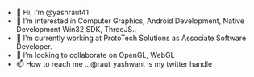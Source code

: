 - 👋 Hi, I’m @yashraut41
- 👀 I’m interested in Computer Graphics, Android Development, Native Development Win32 SDK, ThreeJS.. 
- 🌱 I’m currently working at ProtoTech Solutions as Associate Software Developer.
- 💞️ I’m looking to collaborate on OpenGL, WebGL 
- 📫 How to reach me ...@raut_yashwant is my twitter handle 

<!---
yashraut41/yashraut41 is a ✨ special ✨ repository because its `README.md` (this file) appears on your GitHub profile.
You can click the Preview link to take a look at your changes.
--->
